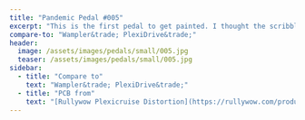 ```yaml
---
title: "Pandemic Pedal #005"
excerpt: "This is the first pedal to get painted. I thought the scribbled Union Jack would be easy. I was wrong. The name \"Plexi blah blah blah\" is an indication of my frustration of not knowing how to paint with the pens."
compare-to: "Wampler&trade; PlexiDrive&trade;"
header:
  image: /assets/images/pedals/small/005.jpg
  teaser: /assets/images/pedals/small/005.jpg
sidebar:
  - title: "Compare to"
    text: "Wampler&trade; PlexiDrive&trade;"
  - title: "PCB from"
    text: "[Rullywow Plexicruise Distortion](https://rullywow.com/product/plexicruise-distortion-plexidrive-clone-pcb/)"
---
```


